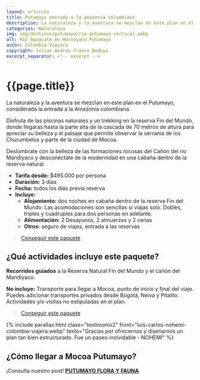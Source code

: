 ```yaml
---
layout: articulo
title: Putumayo entrada a la amazonia colombiana
description: La naturaleza y la aventura se mezclan en este plan en el Putumayo, considerada la entrada a la Amazonía colombiana.
categories: Naturaleza
img: img/destinos/putumayo/rio-putumayo-vertical.webp
alt: Río Aguacate en Hornoyaco Putumayo
autor: Colombia Viajera
copyright: Julian Andres Franco Bedoya
excerpt_separator: <!-- excerpt -->
---
```

# {{page.title}}

La naturaleza y la aventura se mezclan en este plan en el Putumayo, considerada la entrada a la Amazonía colombiana.

<!-- excerpt -->

Disfruta de las piscinas naturales y un trekking en la reserva Fin del Mundo, donde llegaras hasta la parte alta de la cascada de 70 metros de altura para apreciar su belleza y el paisaje que permite observar la serranía de los Churumbelos y parte de la ciudad de Mocoa.

Deslúmbrate con la belleza de las formaciones rocosas del Cañón del río Mandiyaco y desconéctate de la modernidad en una cabaña dentro de la reserva natural.

* **Tarifa desde:** $495.000 por persona
* **Duración:** 3 días
* **Fecha:** todos los días previa reserva
* **Incluye:**
  * **Alojamiento:** dos noches en cabaña dentro de la reserva Fin del Mundo. Las acomodaciones son sencillas si viajas solo. Dobles, triples y cuádruples para dos personas en adelante.
  * **Alimentación:** 2 Desayunos, 2 almuerzos y 2 cenas
  * **Otros:** seguro de viajes, entrada a las reservas

>[Conseguir este paquete](https://api.whatsapp.com/send?phone=+573209673925&text=Hola.%20Me%20encantar%C3%ADa%20saber%20m%C3%A1s%20sobre%20este%20paquete:%20Putumayo%20Entrada%20Amazon%C3%ADa)

## ¿Qué actividades incluye este paquete?

**Recorridos guiados** a la Reserva Natural Fin del Mundo y el cañón del Mandiyaco.

**No incluye:** Transporte para llegar a Mocoa, punto de inicio y final del viaje. Puedes adicionar transportes privados desde Bogotá, Neiva y Pitalito. Actividades y/o visitas no estipuladas en el plan.

>[Conseguir este paquete](https://api.whatsapp.com/send?phone=+573209673925&text=Hola.%20Me%20encantar%C3%ADa%20saber%20m%C3%A1s%20sobre%20este%20paquete:%20Putumayo%20Entrada%20Amazon%C3%ADa)

{% include parallax.html clase="testimonio2" front="luis-carlos-nohemi-colombia-viajera.webp" texto="Gracias por ofrecernos y diseñarnos un plan tan bien estructurado. Fue un paseo inolvidable - NOHEMÍ" %}

## ¿Cómo llegar a Mocoa Putumayo?

¡Consulta nuestro post! [**PUTUMAYO FLORA Y FAUNA**]({{site.baseurl}}/putumayo-flora-y-fauna/)
